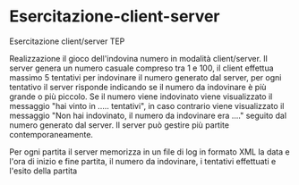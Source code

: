 # Esercitazione-client-server
Esercitazione client/server TEP

Realizzazione il gioco dell'indovina numero in modalità client/server. 
Il server genera un numero casuale compreso tra 1 e 100, il client effettua massimo 5 tentativi per indovinare il numero generato dal server, per ogni tentativo il server risponde indicando se il numero da indovinare è più grande o più piccolo.
Se il numero viene indovinato viene visualizzato il messaggio "hai vinto in ..... tentativi", in caso contrario viene visualizzato il messaggio "Non hai indovinato, il numero da indovinare era ...." seguito dal numero generato dal server.
Il server può gestire più partite contemporaneamente.


Per ogni partita il server memorizza in un file di log in formato  XML la data e l'ora di inizio e fine partita,  il numero da indovinare, i tentativi effettuati e l'esito della partita
